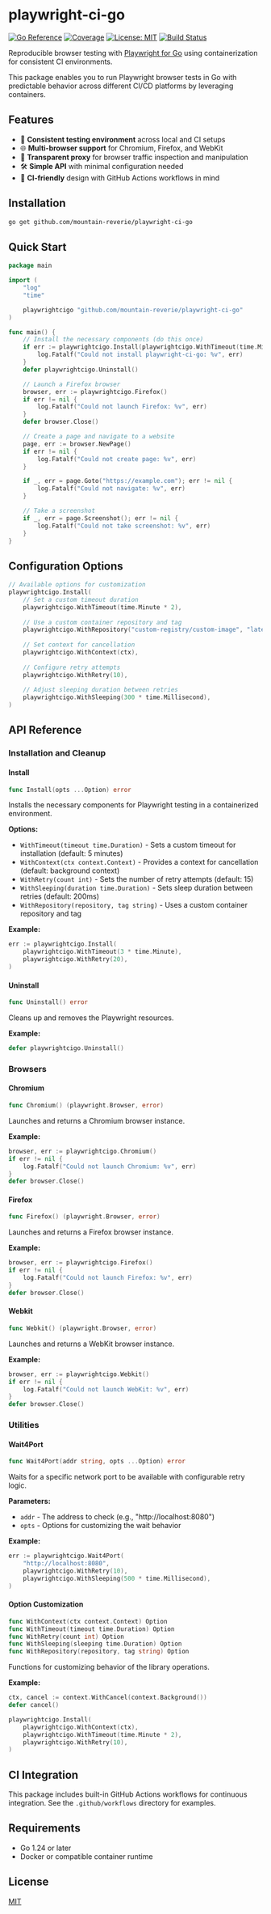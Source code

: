 # playwright-ci-go

[![Go Reference](https://pkg.go.dev/badge/github.com/mountain-reverie/playwright-ci-go.svg)](https://pkg.go.dev/github.com/mountain-reverie/playwright-ci-go)
[![Coverage](https://mountain-reverie.github.io/playwright-ci-go/coverage-badge.svg)](https://mountain-reverie.github.io/playwright-ci-go/coverage.html#file0)
[![License: MIT](https://img.shields.io/badge/License-MIT-yellow.svg)](https://opensource.org/licenses/MIT)
[![Build Status](https://github.com/mountain-reverie/playwright-ci-go/actions/workflows/main.yml/badge.svg)](https://github.com/mountain-reverie/playwright-ci-go/actions)

Reproducible browser testing with [Playwright for Go](https://github.com/playwright-community/playwright-go) using containerization for consistent CI environments.

This package enables you to run Playwright browser tests in Go with predictable behavior across different CI/CD platforms by leveraging containers.

## Features

- 🔄 **Consistent testing environment** across local and CI setups
- 🌐 **Multi-browser support** for Chromium, Firefox, and WebKit
- 🔌 **Transparent proxy** for browser traffic inspection and manipulation
- 🛠 **Simple API** with minimal configuration needed
- 🧪 **CI-friendly** design with GitHub Actions workflows in mind

## Installation

```bash
go get github.com/mountain-reverie/playwright-ci-go
```

## Quick Start

```go
package main

import (
	"log"
	"time"

	playwrightcigo "github.com/mountain-reverie/playwright-ci-go"
)

func main() {
	// Install the necessary components (do this once)
	if err := playwrightcigo.Install(playwrightcigo.WithTimeout(time.Minute)); err != nil {
		log.Fatalf("Could not install playwright-ci-go: %v", err)
	}
	defer playwrightcigo.Uninstall()

	// Launch a Firefox browser
	browser, err := playwrightcigo.Firefox()
	if err != nil {
		log.Fatalf("Could not launch Firefox: %v", err)
	}
	defer browser.Close()

	// Create a page and navigate to a website
	page, err := browser.NewPage()
	if err != nil {
		log.Fatalf("Could not create page: %v", err)
	}

	if _, err = page.Goto("https://example.com"); err != nil {
		log.Fatalf("Could not navigate: %v", err)
	}

	// Take a screenshot
	if _, err = page.Screenshot(); err != nil {
		log.Fatalf("Could not take screenshot: %v", err)
	}
}
```

## Configuration Options

```go
// Available options for customization
playwrightcigo.Install(
    // Set a custom timeout duration
    playwrightcigo.WithTimeout(time.Minute * 2),
    
    // Use a custom container repository and tag
    playwrightcigo.WithRepository("custom-registry/custom-image", "latest"),
    
    // Set context for cancellation
    playwrightcigo.WithContext(ctx),
    
    // Configure retry attempts
    playwrightcigo.WithRetry(10),
    
    // Adjust sleeping duration between retries
    playwrightcigo.WithSleeping(300 * time.Millisecond),
)
```

## API Reference

### Installation and Cleanup

#### Install

```go
func Install(opts ...Option) error
```

Installs the necessary components for Playwright testing in a containerized environment.

**Options:**
- `WithTimeout(timeout time.Duration)` - Sets a custom timeout for installation (default: 5 minutes)
- `WithContext(ctx context.Context)` - Provides a context for cancellation (default: background context)
- `WithRetry(count int)` - Sets the number of retry attempts (default: 15)
- `WithSleeping(duration time.Duration)` - Sets sleep duration between retries (default: 200ms)
- `WithRepository(repository, tag string)` - Uses a custom container repository and tag

**Example:**
```go
err := playwrightcigo.Install(
    playwrightcigo.WithTimeout(3 * time.Minute),
    playwrightcigo.WithRetry(20),
)
```

#### Uninstall

```go
func Uninstall() error
```

Cleans up and removes the Playwright resources.

**Example:**
```go
defer playwrightcigo.Uninstall()
```

### Browsers

#### Chromium

```go
func Chromium() (playwright.Browser, error)
```

Launches and returns a Chromium browser instance.

**Example:**
```go
browser, err := playwrightcigo.Chromium()
if err != nil {
    log.Fatalf("Could not launch Chromium: %v", err)
}
defer browser.Close()
```

#### Firefox

```go
func Firefox() (playwright.Browser, error)
```

Launches and returns a Firefox browser instance.

**Example:**
```go
browser, err := playwrightcigo.Firefox()
if err != nil {
    log.Fatalf("Could not launch Firefox: %v", err)
}
defer browser.Close()
```

#### Webkit

```go
func Webkit() (playwright.Browser, error)
```

Launches and returns a WebKit browser instance.

**Example:**
```go
browser, err := playwrightcigo.Webkit()
if err != nil {
    log.Fatalf("Could not launch WebKit: %v", err)
}
defer browser.Close()
```

### Utilities

#### Wait4Port

```go
func Wait4Port(addr string, opts ...Option) error
```

Waits for a specific network port to be available with configurable retry logic.

**Parameters:**
- `addr` - The address to check (e.g., "http://localhost:8080")
- `opts` - Options for customizing the wait behavior

**Example:**
```go
err := playwrightcigo.Wait4Port(
    "http://localhost:8080", 
    playwrightcigo.WithRetry(10),
    playwrightcigo.WithSleeping(500 * time.Millisecond),
)
```

#### Option Customization

```go
func WithContext(ctx context.Context) Option
func WithTimeout(timeout time.Duration) Option
func WithRetry(count int) Option
func WithSleeping(sleeping time.Duration) Option
func WithRepository(repository, tag string) Option
```

Functions for customizing behavior of the library operations.

**Example:**
```go
ctx, cancel := context.WithCancel(context.Background())
defer cancel()

playwrightcigo.Install(
    playwrightcigo.WithContext(ctx),
    playwrightcigo.WithTimeout(time.Minute * 2),
    playwrightcigo.WithRetry(10),
)
```

## CI Integration

This package includes built-in GitHub Actions workflows for continuous integration. See the `.github/workflows` directory for examples.

## Requirements

- Go 1.24 or later
- Docker or compatible container runtime

## License

[MIT](LICENSE)
